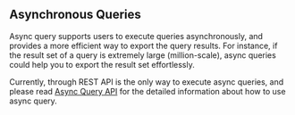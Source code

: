 ## Asynchronous Queries

Async query supports users to execute queries asynchronously, and provides a more efficient way to export the query results. 
For instance, if the result set of a query is extremely large (million-scale), async queries could help you to export the result set effortlessly.

Currently, through REST API is the only way to execute async queries, and please read [Async Query API](../rest/async_query_api.en.md) for the detailed information about how to use async query.
